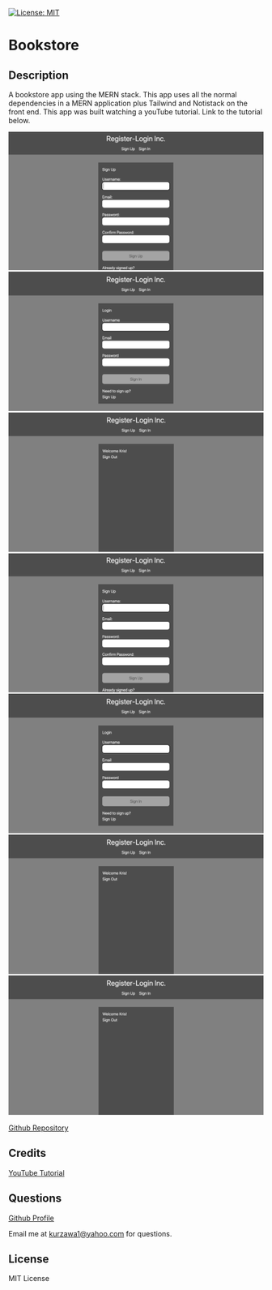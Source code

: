 [![License: MIT](https://img.shields.io/badge/License-MIT-yellow.svg)](https://opensource.org/licenses/MIT)
# Bookstore

## Description
A bookstore app using the MERN stack.  This app uses all the normal dependencies in a MERN application plus Tailwind and Notistack on the front end.  This app was built watching a youTube tutorial.  Link to the tutorial below.

![screenshot1](https://github.com/KKurzawa/react-login/blob/main/client/public/Screenshot1.png)
![screenshot2](https://github.com/KKurzawa/react-login/blob/main/client/public/Screenshot2.png)
![screenshot3](https://github.com/KKurzawa/react-login/blob/main/client/public/Screenshot3.png)
![screenshot4](https://github.com/KKurzawa/react-login/blob/main/client/public/Screenshot1.png)
![screenshot5](https://github.com/KKurzawa/react-login/blob/main/client/public/Screenshot2.png)
![screenshot6](https://github.com/KKurzawa/react-login/blob/main/client/public/Screenshot3.png)
![screenshot7](https://github.com/KKurzawa/react-login/blob/main/client/public/Screenshot3.png)

[Github Repository](https://github.com/KKurzawa/react-login)

## Credits

[YouTube Tutorial](https://www.youtube.com/watch?v=-42K44A1oMA&t=1611s)

## Questions

[Github Profile](https://github.com/KKurzawa)

Email me at kurzawa1@yahoo.com for questions.

## License

MIT License

